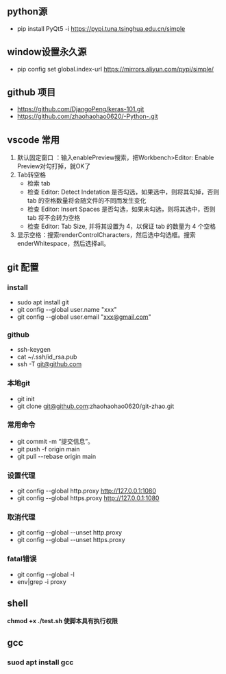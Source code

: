 
## python源
 - pip install PyQt5 -i https://pypi.tuna.tsinghua.edu.cn/simple

## window设置永久源
 - pip config set global.index-url https://mirrors.aliyun.com/pypi/simple/

## github 项目
 - https://github.com/DjangoPeng/keras-101.git
 - https://github.com/zhaohaohao0620/-Python-.git


## vscode 常用
 1. 默认固定窗口 ：输入enablePreview搜索，把Workbench>Editor: Enable Preview对勾打掉，就OK了
 2. Tab转空格
    - 检索 tab
    - 检查 Editor: Detect Indetation 是否勾选，如果选中，则将其勾掉，否则 tab 的空格数量将会随文件的不同而发生变化
    - 检查 Editor: Insert Spaces 是否勾选，如果未勾选，则将其选中，否则 tab 将不会转为空格
    - 检查 Editor: Tab Size, 并将其设置为 4，以保证 tab 的数量为 4 个空格
 3. 显示空格：搜索renderControlCharacters，然后选中勾选框。搜索 enderWhitespace，然后选择all。


## git 配置

### install
 - sudo apt install git
 - git config --global user.name "xxx"
 - git config --global user.email "xxx@gmail.com"

### github
 - ssh-keygen 
 - cat ~/.ssh/id_rsa.pub
 - ssh -T git@github.com

### 本地git
 - git init 
 - git clone git@github.com:zhaohaohao0620/git-zhao.git

### 常用命令
 - git commit -m “提交信息”。
 - git push -f origin main
 - git pull --rebase origin main

### 设置代理
 - git config --global http.proxy http://127.0.0.1:1080
 - git config --global https.proxy http://127.0.0.1:1080

### 取消代理
 - git config --global --unset http.proxy
 - git config --global --unset https.proxy

### fatal错误
 - git config --global -l
 - env|grep -i proxy




## shell

**chmod +x ./test.sh  使脚本具有执行权限**

## gcc

### suod apt install gcc